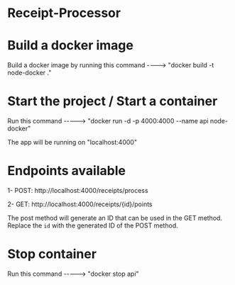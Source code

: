 # Receipt-Processor

# Build a docker image 

Build a docker image by running this command ----> "docker build -t node-docker ."

# Start the project / Start a container

Run this command -----> "docker run -d -p 4000:4000 --name api node-docker"

The app will be running on "localhost:4000"

# Endpoints available

1- POST: http://localhost:4000/receipts/process

2- GET: http://localhost:4000/receipts/{id}/points

The post method will generate an ID that can be used in the GET method. Replace the `id` with the generated ID of the POST method.

# Stop container

Run this command -----> "docker stop api"  



  
